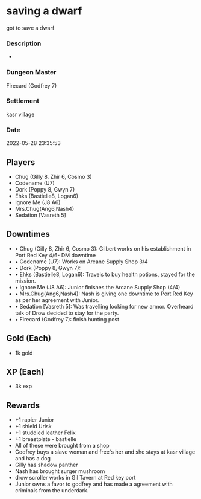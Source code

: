 # saving a dwarf
got to save a dwarf
### Description
-
### Dungeon Master
Firecard (Godfrey 7)
### Settlement
kasr village
### Date
2022-05-28 23:35:53
## Players
* Chug (Gilly 8, Zhir 6, Cosmo 3)
* Codename (U7)
* Dork (Poppy 8, Gwyn 7)
* Ehks (Bastielle8, Logan6)
* Ignore Me (J8 A6)
* Mrs.Chug(Ang6,Nash4)
* Sedation [Vasreth 5]
## Downtimes
* • Chug (Gilly 8, Zhir 6, Cosmo 3): Gilbert works on his establishment in Port Red Key 4/6- DM downtime
* • Codename (U7): Works on Arcane Supply Shop 3/4
* • Dork (Poppy 8, Gwyn 7): 
* • Ehks (Bastielle8, Logan6): Travels to buy health potions, stayed for the mission.
* • Ignore Me (J8 A6): Junior finishes the Arcane Supply Shop (4/4)
* • Mrs.Chug(Ang6,Nash4): Nash is giving one downtime to Port Red Key as per her agreement with Junior.
* • Sedation [Vasreth 5]: Was travelling looking for new armor. Overheard talk of Drow decided to stay for the party.
* • Firecard (Godfrey 7): finish hunting post
## Gold (Each)
* 1k gold
## XP (Each)
* 3k exp
## Rewards
* +1 rapier Junior
* +1 shield  Urisk
* +1 studdied leather Felix 
* +1 breastplate - bastielle 
* All of these were brought from a shop
* Godfrey buys a slave woman and free's her and she stays at kasr village and has a dog
* Gilly has shadow panther
* Nash has brought surger  mushroom
* drow scroller works in Gil Tavern at Red key port
* Junior owns a favor to godfrey and has made a agreement with criminals from the underdark.